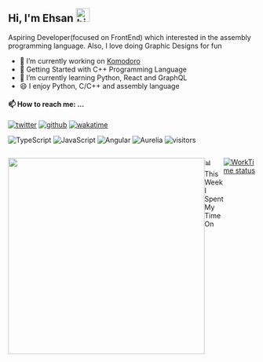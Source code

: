 ## Hi, I'm Ehsan <img src="https://user-images.githubusercontent.com/1303154/88677602-1635ba80-d120-11ea-84d8-d263ba5fc3c0.gif" width="28px" alt="hi">

<!-- I am very interested in learning. I am still learning backend programming. -->
Aspiring Developer(focused on FrontEnd) which interested in the assembly programming language. Also, I love doing Graphic Designs for fun
- 🔭 I’m currently working on [Komodoro](https://komodoro.io)
- 📒 Getting Started with C++ Programming Language
- 🌱 I’m currently learning Python, React and GraphQL
- 😄 I enjoy Python, C/C++ and assembly language

#### 📫 How to reach me: ...
[![twitter](https://img.shields.io/twitter/follow/ehsanghaffarii?label=followers&logo=twitter&color=%23007ec6&style=plastic)](https://twitter.com/ehsanghaffarii)
[![github](https://img.shields.io/github/followers/ehsanghaffarii?logo=github&style=plastic)](https://github.com/ehsanghaffarii?tab=followers)
[![wakatime](https://wakatime.com/badge/user/f0b0dc2d-d692-4e9a-a6ed-667b80d7dd34.svg)](https://wakatime.com/@ehsandev)

![TypeScript](https://img.shields.io/badge/typescript-%23007ACC.svg?style=flat-squire&logo=typescript&logoColor=white) ![JavaScript](https://img.shields.io/badge/javascript-%23323330.svg?style=flat-squire&logo=javascript&logoColor=%23F7DF1E) ![Angular](https://img.shields.io/badge/angular-%23DD0031.svg?style=flat-squire&logo=angular&logoColor=white) ![Aurelia](https://img.shields.io/badge/aurelia-%23ED2B88.svg?style=flat-squire&logo=aurelia&logoColor=fff)   ![visitors](https://visitor-badge.glitch.me/badge?page_id=ehsanghaffarii)

<div class="d-flex" style="display: flex">
  
  <img width="400" align="center" src="https://github-readme-stats.vercel.app/api?username=ehsanghaffarii&count_private=true&theme=graywhite&show_icons=true" /> 
  <p>
📊 This Week I Spent My Time On
    
 [![WorkTime status](https://github-readme-stats.vercel.app/api/wakatime?username=ehsandev)](https://ehsanghaffarii.ir)
    

<!-- 
```text
⌚︎ Time Zone: Africa/Douala

💬 Programming Languages: 
TypeScript               52 hrs 39 mins      ███████████░░░░░░░░░░░░░░   45.45% 
JavaScript               24 hrs 3 mins       ██████░░░░░░░░░░░░░░░░░░░   30.22% 
Python                   4  hrs 2 mins       ████░░░░░░░░░░░░░░░░░░░░░   15.97% 
HTML                     2  hrs              ███░░░░░░░░░░░░░░░░░░░░░░   8.41% 
SASS                     1  hr               █░░░░░░░░░░░░░░░░░░░░░░░░   1.36%

💻 Operating System: 
Mac                      45 hrs 14 mins      ██████████████████░░░░░░░   70.0%
Linux                    30 hrs 02 mins      ████████░░░░░░░░░░░░░░░░░   30.0%
    
``` -->

<!--END_SECTION:waka-->
  
  </p>
</div>
<!--   ## My Blog Posts on ![Hashnode](https://img.shields.io/badge/Fotokar-2962FF?style=flat-squire&logo=hashnode&logoColor=white) -->
  
  <!-- BLOG-POST-LIST:START -->
<!-- - [A NodeJs web application using an application skeleton!](https://fotokar.ir/a-nodejs-web-application-using-an-application-skeleton) -->
<!-- - [Hello Hashnode's World!](https://fotokar.ir/hello-hashnodes-world) -->
<!-- BLOG-POST-LIST:END -->

<!-- 
<p align="">
<a style="margin-left:2rem" href="https://github.com/ehsanghaffarii/laravel-neumorphism"><img title="neumorphism" src="https://github-readme-stats.vercel.app/api/pin/?username=ehsanghaffarii&repo=laravel-neumorphism&theme=dark"></a>
<a href="https://github.com/ehsanghaffarii/clubhouse-cli"><img title="clubhouse cli" src="https://github-readme-stats.vercel.app/api/pin/?username=ehsanghaffarii&repo=clubhouse-cli&theme=dark"></a>
 -->
